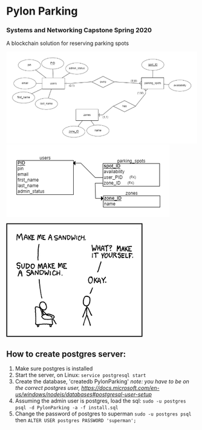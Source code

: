 # Pylon Parking
### Systems and Networking Capstone Spring 2020

A blockchain solution for reserving parking spots

![ERD](media/ERD.png)
![Relational](media/Relational.png)

![Make me a sandwich](media/sandwich.png)  

## How to create postgres server:
1. Make sure postgres is installed
2. Start the server, on Linux: `service postgresql start`
3. Create the database, 'createdb PylonParking' *note: you have to be on the correct postgres user, https://docs.microsoft.com/en-us/windows/nodejs/databases#postgresql-user-setup*
4. Assuming the admin user is postgres, load the sql: `sudo -u postgres psql -d PylonParking -a -f install.sql`
5. Change the password of postgres to superman `sudo -u postgres psql` then `ALTER USER postgres PASSWORD 'superman';`